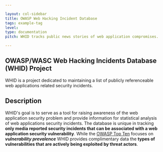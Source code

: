 ```yaml
---

layout: col-sidebar
title: OWASP Web Hacking Incident Database
tags: example-tag
level: 
type: documentation
pitch: WHID tracks public news stories of web application compromises.

---
```


## OWASP/WASC Web Hacking Incidents Database (WHID) Project
WHID is a project dedicated to maintaining a list of publicly referenceable web applications related security incidents.

## Description
WHID's goal is to serve as a tool for raising awareness of the web application security problem and provide information for statistical analysis of web applications security incidents. The database is unique in tracking **only media reported security incidents that can be associated with a web application security vulnerability**. While the [OWASP Top Ten](https://owasp.org/www-project-top-ten/) focuses on **_vulnerability prevalence_** WHID provides complimentary data the **types of vulnerabilities that are actively being exploited by threat actors**.
